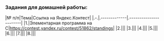 ### Задания для домашней работы:

|№ п/п|Тема|Ссылка на Яндекс.Контест|
|.-.|.-------------|.-----------------------|
|1.|Элементарная программа на С|<https://contest.yandex.ru/contest/51862/standings>|
|2.|||
|3.|||
|4.|||
|5.|||
|6.|||
|7.|||
|8.|||
